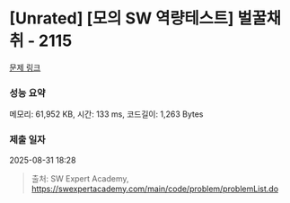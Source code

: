 # [Unrated] [모의 SW 역량테스트] 벌꿀채취 - 2115 

[문제 링크](https://swexpertacademy.com/main/code/problem/problemDetail.do?contestProbId=AV5V4A46AdIDFAWu) 

### 성능 요약

메모리: 61,952 KB, 시간: 133 ms, 코드길이: 1,263 Bytes

### 제출 일자

2025-08-31 18:28



> 출처: SW Expert Academy, https://swexpertacademy.com/main/code/problem/problemList.do